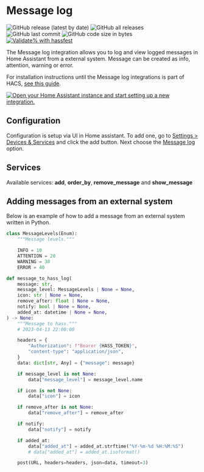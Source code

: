 # Message log

![GitHub release (latest by date)](https://img.shields.io/github/v/release/kgn3400/message_log)
![GitHub all releases](https://img.shields.io/github/downloads/kgn3400/message_log/total)
![GitHub last commit](https://img.shields.io/github/last-commit/kgn3400/message_log)
![GitHub code size in bytes](https://img.shields.io/github/languages/code-size/kgn3400/message_log)
[![Validate% with hassfest](https://github.com/kgn3400/message_log/workflows/Validate%20with%20hassfest/badge.svg)](https://github.com/kgn3400/message_log/actions/workflows/hassfest.yaml)

The Message log integration allows you to log and view logged messages in Home Assistant from a external system. Message can be created as info, attention, warning or error.

For installation instructions until the Message log integrations is part of HACS, [see this guide](https://hacs.xyz/docs/faq/custom_repositories).

[![Open your Home Assistant instance and start setting up a new integration.](https://my.home-assistant.io/badges/config_flow_start.svg)](https://my.home-assistant.io/redirect/config_flow_start/?domain=message_log)

## Configuration

Configuration is setup via UI in Home assistant. To add one, go to [Settings > Devices & Services](https://my.home-assistant.io/redirect/integrations) and click the add button. Next choose the [Message log](https://my.home-assistant.io/redirect/config_flow_start?domain=message_log) option.

## Services

Available services: __add__, __order_by__, __remove_message__ and __show_message__

## Adding messages from an external system

Below is an example of how to add a message from an external system written in Python.

```python
class MessageLevels(Enum):
    """Message levels."""

    INFO = 10
    ATTENTION = 20
    WARNING = 30
    ERROR = 40

def message_to_hass_log(
    message: str,
    message_level: MessageLevels | None = None,
    icon: str | None = None,
    remove_after: float | None = None,
    notify: bool | None = None,
    added_at: datetime | None = None,
) -> None:
    """Message to hass."""
    # 2023-04-13 22:00:00

    headers = {
        "Authorization": f"Bearer {HASS_TOKEN}",
        "content-type": "application/json",
    }
    data: dict[str, Any] = {"message": message}

    if message_level is not None:
        data["message_level"] = message_level.name

    if icon is not None:
        data["icon"] = icon

    if remove_after is not None:
        data["remove_after"] = remove_after

    if notify:
        data["notify"] = notify

    if added_at:
        data["added_at"] = added_at.strftime("%Y-%m-%d %H:%M:%S")
        # data["added_at"] = added_at.isoformat()

    post(URL, headers=headers, json=data, timeout=3)
```

